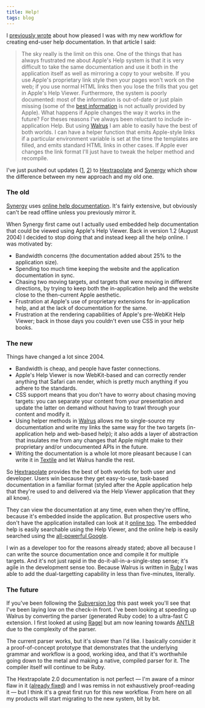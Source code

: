```yaml
---
title: Help!
tags: blog
---
```


I [previously wrote](http://www.wincent.com/a/about/wincent/weblog/archives/2007/04/payoff_time.php) about how pleased I was with my new workflow for creating end-user help documentation. In that article I said:

> The sky really is the limit on this one. One of the things that has always frustrated me about Apple's Help system is that it is very difficult to take the same documentation and use it both in the application itself as well as mirroring a copy to your website. If you use Apple's proprietary link style then your pages won't work on the web; if you use normal HTML links then you lose the frills that you get in Apple's Help Viewer. Furthermore, the system is poorly documented: most of the information is out-of-date or just plain missing (some of the [best information](http://andymatuschak.org/articles/2005/12/18/help-with-apple-help) is not actually provided by Apple). What happens if Apple changes the way it works in the future? For theses reasons I've always been reluctant to include in-application Help.
> But using [Walrus](http://walrus.wincent.com/) I am able to easily have the best of both worlds. I can have a helper function that emits Apple-style links if a particular environment variable is set at the time the templates are filled, and emits standard HTML links in other cases. If Apple ever changes the link format I'll just have to tweak the helper method and recompile.

I've just pushed out updates ([1](http://www.wincent.com/a/news/archives/2007/04/hextrapolate_20_1.php), [2](http://www.wincent.com/a/news/archives/2007/04/synergy_312_now.php)) to [Hextrapolate](http://hextrapolate.wincent.com/) and [Synergy](http://synergy.wincent.com/) which show the difference between my new approach and my old one.





### The old

[Synergy](http://synergy.wincent.com/) uses [online help documentation](http://www.wincent.com/a/products/synergy-classic/). It's fairly extensive, but obviously can't be read offline unless you previously mirror it.

When Synergy first came out I actually used embedded help documentation that could be viewed using Apple's Help Viewer. Back in version 1.2 (August 2004) I decided to stop doing that and instead keep all the help online. I was motivated by:

-   Bandwidth concerns (the documentation added about 25% to the application size).
-   Spending too much time keeping the website and the application documentation in sync.
-   Chasing two moving targets, and targets that were moving in different directions, by trying to keep both the in-application help and the website close to the then-current Apple aesthetic.
-   Frustration at Apple's use of proprietary extensions for in-application help, and at the lack of documentation for the same.
-   Frustration at the rendering capabilities of Apple's pre-WebKit Help Viewer; back in those days you couldn't even use CSS in your help books.

### The new

Things have changed a lot since 2004.

-   Bandwidth is cheap, and people have faster connections.
-   Apple's Help Viewer is now WebKit-based and can correctly render anything that Safari can render, which is pretty much anything if you adhere to the standards.
-   CSS support means that you don't have to worry about chasing moving targets: you can separate your content from your presentation and update the latter on demand without having to trawl through your content and modify it.
-   Using helper methods in [Walrus](http://walrus.wincent.com/) allows me to single-source my documentation and write my links the same way for the two targets (in-application help and web-based help); it also adds a layer of abstraction that insulates me from any changes that Apple might make to their proprietary and/or undocumented APIs in the future.
-   Writing the documentation is a whole lot more pleasant because I can write it in [Textile](http://www.wincent.com/knowledge-base/Textile) and let Walrus handle the rest.

So [Hextrapolate](http://hextrapolate.wincent.com/) provides the best of both worlds for both user and developer. Users win because they get easy-to-use, task-based documentation in a familiar format (styled after the Apple application help that they're used to and delivered via the Help Viewer application that they all know).

They can view the documentation at any time, even when they're offline, because it's embedded inside the application. But prospective users who don't have the application installed can look at it [online too](http://www.wincent.com/a/products/hextrapolate/help/front_page.html). The embedded help is easily searchable using the Help Viewer, and the online help is easily searched using the [all-powerful Google](http://www.wincent.com/a/site-map/search/).

I win as a developer too for the reasons already stated; above all because I can write the source documentation once and compile it for multiple targets. And it's not just rapid in the do-it-all-in-a-single-step sense; it's agile in the development sense too. Because Walrus is written in [Ruby](http://www.wincent.com/knowledge-base/Ruby) I was able to add the dual-targetting capability in less than five-minutes, literally.

### The future

If you've been following the [Subversion log](http://www.wincent.com/a/about/wincent/weblog/svn-log/archives/) this past week you'll see that I've been laying low on the check-in front. I've been looking at speeding up Walrus by converting the parser (generated Ruby code) to a ultra-fast C extension. I first looked at using [Ragel](http://www.wincent.com/knowledge-base/Ragel) but am now leaning towards [ANTLR](http://www.wincent.com/knowledge-base/ANTLR) due to the complexity of the parser.

The current parser works, but it's slower than I'd like. I basically consider it a proof-of-concept prototype that demonstrates that the underlying grammar and workflow is a good, working idea, and that it's worthwhile going down to the metal and making a native, compiled parser for it. The compiler itself will continue to be Ruby.

The Hextrapolate 2.0 documentation is not perfect — I'm aware of a minor flaw in it ([already fixed](http://www.wincent.com/a/about/wincent/weblog/svn-log/archives/2007/04/wocommon_r362_1_item_changed.php)) and I was remiss in not exhaustively proof-reading it — but I think it's a great first run for this new workflow. From here on all my products will start migrating to the new system, bit by bit.
